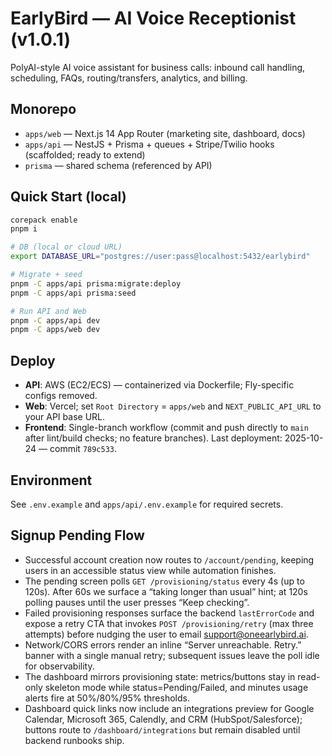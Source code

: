 
# EarlyBird — AI Voice Receptionist (v1.0.1)

PolyAI-style AI voice assistant for business calls: inbound call handling, scheduling, FAQs, routing/transfers, analytics, and billing.

## Monorepo
- `apps/web` — Next.js 14 App Router (marketing site, dashboard, docs)
- `apps/api` — NestJS + Prisma + queues + Stripe/Twilio hooks (scaffolded; ready to extend)
- `prisma` — shared schema (referenced by API)

## Quick Start (local)
```bash
corepack enable
pnpm i

# DB (local or cloud URL)
export DATABASE_URL="postgres://user:pass@localhost:5432/earlybird"

# Migrate + seed
pnpm -C apps/api prisma:migrate:deploy
pnpm -C apps/api prisma:seed

# Run API and Web
pnpm -C apps/api dev
pnpm -C apps/web dev
```

## Deploy
- **API**: AWS (EC2/ECS) — containerized via Dockerfile; Fly-specific configs removed.
- **Web**: Vercel; set `Root Directory` = `apps/web` and `NEXT_PUBLIC_API_URL` to your API base URL.
- **Frontend**: Single-branch workflow (commit and push directly to `main` after lint/build checks; no feature branches). Last deployment: 2025-10-24 — commit `789c533`.

## Environment
See `.env.example` and `apps/api/.env.example` for required secrets.

## Signup Pending Flow
- Successful account creation now routes to `/account/pending`, keeping users in an accessible status view while automation finishes.
- The pending screen polls `GET /provisioning/status` every 4s (up to 120s). After 60s we surface a “taking longer than usual” hint; at 120s polling pauses until the user presses “Keep checking”.
- Failed provisioning responses surface the backend `lastErrorCode` and expose a retry CTA that invokes `POST /provisioning/retry` (max three attempts) before nudging the user to email support@oneearlybird.ai.
- Network/CORS errors render an inline “Server unreachable. Retry.” banner with a single manual retry; subsequent issues leave the poll idle for observability.
- The dashboard mirrors provisioning state: metrics/buttons stay in read-only skeleton mode while status=Pending/Failed, and minutes usage alerts fire at 50%/80%/95% thresholds.
- Dashboard quick links now include an integrations preview for Google Calendar, Microsoft 365, Calendly, and CRM (HubSpot/Salesforce); buttons route to `/dashboard/integrations` but remain disabled until backend runbooks ship.
